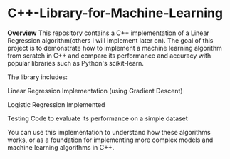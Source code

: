 # C++-Library-for-Machine-Learning

**Overview**
This repository contains a C++ implementation of a Linear Regression algorithm(others i will implement later on). The goal of this project is to demonstrate how to implement a machine learning algorithm from scratch in C++ and compare its performance and accuracy with popular libraries such as Python's scikit-learn.

The library includes:

Linear Regression Implementation (using Gradient Descent) 

Logistic Regression Implemented 

Testing Code to evaluate its performance on a simple dataset

You can use this implementation to understand how these algorithms works, or as a foundation for implementing more complex models and machine learning algorithms in C++.

